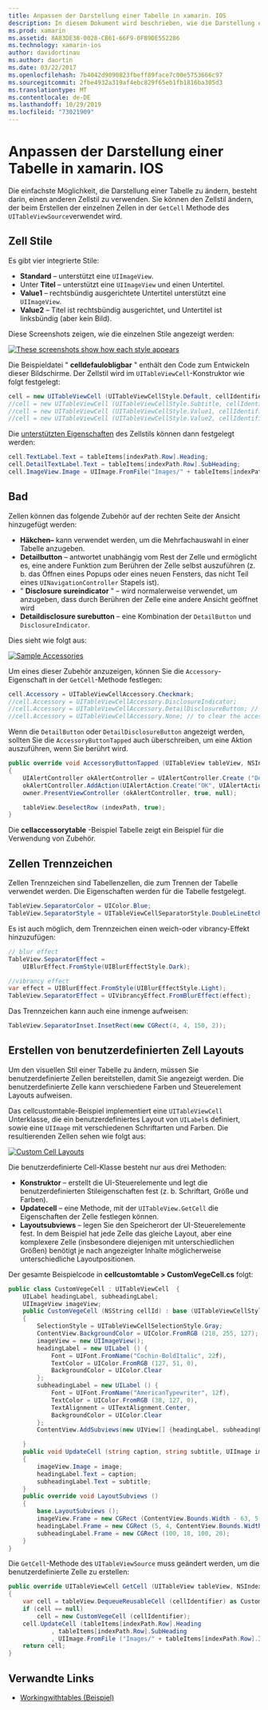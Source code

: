 ```yaml
---
title: Anpassen der Darstellung einer Tabelle in xamarin. IOS
description: In diesem Dokument wird beschrieben, wie die Darstellung einer Tabelle in xamarin. IOS angepasst wird. Es werden Zellen Stile, Zubehör, Zellen Trennzeichen und benutzerdefinierte Zell Layouts erläutert.
ms.prod: xamarin
ms.assetid: 8A83DE38-0028-CB61-66F9-0FB9DE552286
ms.technology: xamarin-ios
author: davidortinau
ms.author: daortin
ms.date: 03/22/2017
ms.openlocfilehash: 7b4042d9090823fbeff89face7c00e5753666c97
ms.sourcegitcommit: 2fbe4932a319af4ebc829f65eb1fb1816ba305d3
ms.translationtype: MT
ms.contentlocale: de-DE
ms.lasthandoff: 10/29/2019
ms.locfileid: "73021909"
---
```

# <a name="customizing-a-tables-appearance-in-xamarinios"></a>Anpassen der Darstellung einer Tabelle in xamarin. IOS

Die einfachste Möglichkeit, die Darstellung einer Tabelle zu ändern, besteht darin, einen anderen Zellstil zu verwenden. Sie können den Zellstil ändern, der beim Erstellen der einzelnen Zellen in der `GetCell` Methode des `UITableViewSource`verwendet wird.

## <a name="cell-styles"></a>Zell Stile

Es gibt vier integrierte Stile:

- **Standard** – unterstützt eine `UIImageView`.
- Unter **Titel** – unterstützt eine `UIImageView` und einen Untertitel.
- **Value1** – rechtsbündig ausgerichtete Untertitel unterstützt eine `UIImageView`.
- **Value2** – Titel ist rechtsbündig ausgerichtet, und Untertitel ist linksbündig (aber kein Bild).

Diese Screenshots zeigen, wie die einzelnen Stile angezeigt werden:

 [![](customizing-table-appearance-images/image7.png "These screenshots show how each style appears")](customizing-table-appearance-images/image7.png#lightbox)

Die Beispieldatei " **celldefaulobligbar** " enthält den Code zum Entwickeln dieser Bildschirme. Der Zellstil wird im `UITableViewCell`-Konstruktor wie folgt festgelegt:

```csharp
cell = new UITableViewCell (UITableViewCellStyle.Default, cellIdentifier);
//cell = new UITableViewCell (UITableViewCellStyle.Subtitle, cellIdentifier);
//cell = new UITableViewCell (UITableViewCellStyle.Value1, cellIdentifier);
//cell = new UITableViewCell (UITableViewCellStyle.Value2, cellIdentifier);
```

Die [unterstützten Eigenschaften](xref:UIKit.UITableViewCell) des Zellstils können dann festgelegt werden:

```csharp
cell.TextLabel.Text = tableItems[indexPath.Row].Heading;
cell.DetailTextLabel.Text = tableItems[indexPath.Row].SubHeading;
cell.ImageView.Image = UIImage.FromFile("Images/" + tableItems[indexPath.Row].ImageName); // don't use for Value2
```

## <a name="accessories"></a>Bad

Zellen können das folgende Zubehör auf der rechten Seite der Ansicht hinzugefügt werden:

- **Häkchen–** kann verwendet werden, um die Mehrfachauswahl in einer Tabelle anzugeben.
- **Detailbutton** – antwortet unabhängig vom Rest der Zelle und ermöglicht es, eine andere Funktion zum Berühren der Zelle selbst auszuführen (z. b. das Öffnen eines Popups oder eines neuen Fensters, das nicht Teil eines `UINavigationController` Stapels ist).
- " **Disclosure sureindicator** " – wird normalerweise verwendet, um anzugeben, dass durch Berühren der Zelle eine andere Ansicht geöffnet wird
- **Detaildisclosure surebutton** – eine Kombination der `DetailButton` und `DisclosureIndicator`.

Dies sieht wie folgt aus:

 [![](customizing-table-appearance-images/image8.png "Sample Accessories")](customizing-table-appearance-images/image8.png#lightbox)

Um eines dieser Zubehör anzuzeigen, können Sie die `Accessory`-Eigenschaft in der `GetCell`-Methode festlegen:

```csharp
cell.Accessory = UITableViewCellAccessory.Checkmark;
//cell.Accessory = UITableViewCellAccessory.DisclosureIndicator;
//cell.Accessory = UITableViewCellAccessory.DetailDisclosureButton; // implement AccessoryButtonTapped
//cell.Accessory = UITableViewCellAccessory.None; // to clear the accessory
```

Wenn die `DetailButton` oder `DetailDisclosureButton` angezeigt werden, sollten Sie die `AccessoryButtonTapped` auch überschreiben, um eine Aktion auszuführen, wenn Sie berührt wird.

```csharp
public override void AccessoryButtonTapped (UITableView tableView, NSIndexPath indexPath)
{
    UIAlertController okAlertController = UIAlertController.Create ("DetailDisclosureButton Touched", tableItems[indexPath.Row].Heading, UIAlertControllerStyle.Alert);
    okAlertController.AddAction(UIAlertAction.Create("OK", UIAlertActionStyle.Default, null));
    owner.PresentViewController (okAlertController, true, null);

    tableView.DeselectRow (indexPath, true);
}
```

Die **cellaccessorytable** -Beispiel Tabelle zeigt ein Beispiel für die Verwendung von Zubehör.

## <a name="cell-separators"></a>Zellen Trennzeichen

Zellen Trennzeichen sind Tabellenzellen, die zum Trennen der Tabelle verwendet werden. Die Eigenschaften werden für die Tabelle festgelegt.

```csharp
TableView.SeparatorColor = UIColor.Blue;
TableView.SeparatorStyle = UITableViewCellSeparatorStyle.DoubleLineEtched;
```

Es ist auch möglich, dem Trennzeichen einen weich-oder vibrancy-Effekt hinzuzufügen:

```csharp
// blur effect
TableView.SeparatorEffect =
    UIBlurEffect.FromStyle(UIBlurEffectStyle.Dark);

//vibrancy effect
var effect = UIBlurEffect.FromStyle(UIBlurEffectStyle.Light);
TableView.SeparatorEffect = UIVibrancyEffect.FromBlurEffect(effect);
```

Das Trennzeichen kann auch eine inmenge aufweisen:

```csharp
TableView.SeparatorInset.InsetRect(new CGRect(4, 4, 150, 2));
```

## <a name="creating-custom-cell-layouts"></a>Erstellen von benutzerdefinierten Zell Layouts

Um den visuellen Stil einer Tabelle zu ändern, müssen Sie benutzerdefinierte Zellen bereitstellen, damit Sie angezeigt werden. Die benutzerdefinierte Zelle kann verschiedene Farben und Steuerelement Layouts aufweisen.

Das cellcustomtable-Beispiel implementiert eine `UITableViewCell` Unterklasse, die ein benutzerdefiniertes Layout von `UILabel`s definiert, sowie eine `UIImage` mit verschiedenen Schriftarten und Farben. Die resultierenden Zellen sehen wie folgt aus:

 [![](customizing-table-appearance-images/image9.png "Custom Cell Layouts")](customizing-table-appearance-images/image9.png#lightbox)

Die benutzerdefinierte Cell-Klasse besteht nur aus drei Methoden:

- **Konstruktor** – erstellt die UI-Steuerelemente und legt die benutzerdefinierten Stileigenschaften fest (z. b. Schriftart, Größe und Farben).
- **Updatecell** – eine Methode, mit der `UITableView.GetCell` die Eigenschaften der Zelle festlegen können.
- **Layoutsubviews** – legen Sie den Speicherort der UI-Steuerelemente fest. In dem Beispiel hat jede Zelle das gleiche Layout, aber eine komplexere Zelle (insbesondere diejenigen mit unterschiedlichen Größen) benötigt je nach angezeigter Inhalte möglicherweise unterschiedliche Layoutpositionen.

Der gesamte Beispielcode in **cellcustomtable > CustomVegeCell.cs** folgt:

```csharp
public class CustomVegeCell : UITableViewCell  {
    UILabel headingLabel, subheadingLabel;
    UIImageView imageView;
    public CustomVegeCell (NSString cellId) : base (UITableViewCellStyle.Default, cellId)
    {
        SelectionStyle = UITableViewCellSelectionStyle.Gray;
        ContentView.BackgroundColor = UIColor.FromRGB (218, 255, 127);
        imageView = new UIImageView();
        headingLabel = new UILabel () {
            Font = UIFont.FromName("Cochin-BoldItalic", 22f),
            TextColor = UIColor.FromRGB (127, 51, 0),
            BackgroundColor = UIColor.Clear
        };
        subheadingLabel = new UILabel () {
            Font = UIFont.FromName("AmericanTypewriter", 12f),
            TextColor = UIColor.FromRGB (38, 127, 0),
            TextAlignment = UITextAlignment.Center,
            BackgroundColor = UIColor.Clear
        };
        ContentView.AddSubviews(new UIView[] {headingLabel, subheadingLabel, imageView});

    }
    public void UpdateCell (string caption, string subtitle, UIImage image)
    {
        imageView.Image = image;
        headingLabel.Text = caption;
        subheadingLabel.Text = subtitle;
    }
    public override void LayoutSubviews ()
    {
        base.LayoutSubviews ();
        imageView.Frame = new CGRect (ContentView.Bounds.Width - 63, 5, 33, 33);
        headingLabel.Frame = new CGRect (5, 4, ContentView.Bounds.Width - 63, 25);
        subheadingLabel.Frame = new CGRect (100, 18, 100, 20);
    }
}
```

Die `GetCell`-Methode des `UITableViewSource` muss geändert werden, um die benutzerdefinierte Zelle zu erstellen:

```csharp
public override UITableViewCell GetCell (UITableView tableView, NSIndexPath indexPath)
{
    var cell = tableView.DequeueReusableCell (cellIdentifier) as CustomVegeCell;
    if (cell == null)
        cell = new CustomVegeCell (cellIdentifier);
    cell.UpdateCell (tableItems[indexPath.Row].Heading
            , tableItems[indexPath.Row].SubHeading
            , UIImage.FromFile ("Images/" + tableItems[indexPath.Row].ImageName) );
    return cell;
}
```

## <a name="related-links"></a>Verwandte Links

- [Workingwithtables (Beispiel)](https://docs.microsoft.com/samples/xamarin/ios-samples/workingwithtables)
